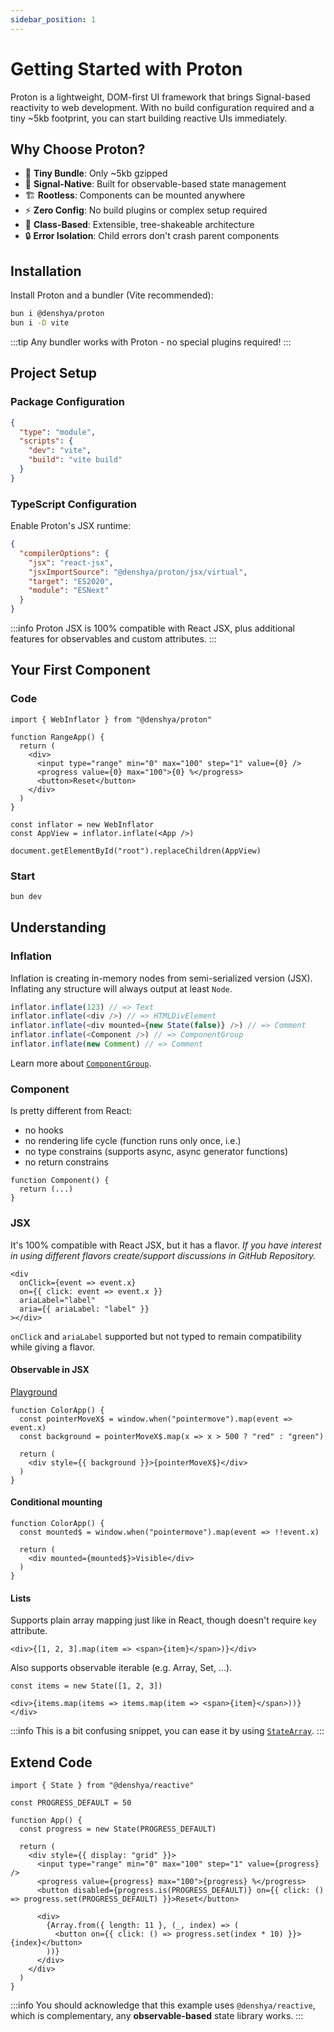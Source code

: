 ```yaml
---
sidebar_position: 1
---
```


# Getting Started with Proton

Proton is a lightweight, DOM-first UI framework that brings Signal-based reactivity to web development. With no build configuration required and a tiny ~5kb footprint, you can start building reactive UIs immediately.

## Why Choose Proton?

- 🚀 **Tiny Bundle**: Only ~5kb gzipped
- 🔄 **Signal-Native**: Built for observable-based state management  
- 🏗️ **Rootless**: Components can be mounted anywhere
- ⚡ **Zero Config**: No build plugins or complex setup required
- 🎯 **Class-Based**: Extensible, tree-shakeable architecture
- 🔒 **Error Isolation**: Child errors don't crash parent components

## Installation

Install Proton and a bundler (Vite recommended):

```bash
bun i @denshya/proton
bun i -D vite
```

:::tip
Any bundler works with Proton - no special plugins required!
:::

## Project Setup

### Package Configuration

```json title="package.json"
{
  "type": "module",
  "scripts": {
    "dev": "vite",
    "build": "vite build"
  }
}
```

### TypeScript Configuration

Enable Proton's JSX runtime:

```json title="tsconfig.json"
{
  "compilerOptions": {
    "jsx": "react-jsx",
    "jsxImportSource": "@denshya/proton/jsx/virtual",
    "target": "ES2020",
    "module": "ESNext"
  }
}
```

:::info
Proton JSX is 100% compatible with React JSX, plus additional features for observables and custom attributes.
:::

## Your First Component

### Code

```tsx
import { WebInflator } from "@denshya/proton"
```

```tsx
function RangeApp() {
  return (
    <div>
      <input type="range" min="0" max="100" step="1" value={0} />
      <progress value={0} max="100">{0} %</progress>
      <button>Reset</button>
    </div>
  )
}
```

```tsx
const inflator = new WebInflator
const AppView = inflator.inflate(<App />)

document.getElementById("root").replaceChildren(AppView)
```

### Start

```bash
bun dev
```

## Understanding

### Inflation

Inflation is creating in-memory nodes from semi-serialized version (JSX).
Inflating any structure will always output at least `Node`.

```js
inflator.inflate(123) // => Text
inflator.inflate(<div />) // => HTMLDivElement
inflator.inflate(<div mounted={new State(false)} />) // => Comment
inflator.inflate(<Component />) // => ComponentGroup
inflator.inflate(new Comment) // => Comment
```

Learn more about [`ComponentGroup`](./unwinding/component-group.md).

### Component

Is pretty different from React:

- no hooks
- no rendering life cycle (function runs only once, i.e.)
- no type constrains (supports async, async generator functions)
- no return constrains

```tsx
function Component() {
  return (...)
}
```

### JSX

It's 100% compatible with React JSX, but it has a flavor. *If you have interest in using different flavors create/support discussions in GitHub Repository.*

```tsx
<div
  onClick={event => event.x}
  on={{ click: event => event.x }}
  ariaLabel="label"
  aria={{ ariaLabel: "label" }}
></div>
```

`onClick` and `ariaLabel` supported but not typed to remain compatibility while giving a flavor.

#### Observable in JSX

[Playground](https://stackblitz.com/edit/vitejs-vite-uepaaxp1?file=src%2FApp.tsx)

```tsx
function ColorApp() {
  const pointerMoveX$ = window.when("pointermove").map(event => event.x)
  const background = pointerMoveX$.map(x => x > 500 ? "red" : "green")

  return (
    <div style={{ background }}>{pointerMoveX$}</div>
  )
}
```

#### Conditional mounting

```tsx
function ColorApp() {
  const mounted$ = window.when("pointermove").map(event => !!event.x)

  return (
    <div mounted={mounted$}>Visible</div>
  )
}
```

#### Lists

Supports plain array mapping just like in React, though doesn't require `key` attribute.

```tsx
<div>{[1, 2, 3].map(item => <span>{item}</span>)}</div>
```

Also supports observable iterable (e.g. Array, Set, ...).

```tsx
const items = new State([1, 2, 3])

<div>{items.map(items => items.map(item => <span>{item}</span>))}</div>
```

:::info
This is a bit confusing snippet, you can ease it by using [`StateArray`](./unwinding/reactivity.md#statearray).
:::

## Extend Code

```tsx
import { State } from "@denshya/reactive"
```

```tsx
const PROGRESS_DEFAULT = 50

function App() {
  const progress = new State(PROGRESS_DEFAULT)

  return (
    <div style={{ display: "grid" }}>
      <input type="range" min="0" max="100" step="1" value={progress} />
      <progress value={progress} max="100">{progress} %</progress>
      <button disabled={progress.is(PROGRESS_DEFAULT)} on={{ click: () => progress.set(PROGRESS_DEFAULT) }}>Reset</button>

      <div>
        {Array.from({ length: 11 }, (_, index) => (
          <button on={{ click: () => progress.set(index * 10) }}>{index}</button>
        ))}
      </div>
    </div>
  )
}
```

:::info
You should acknowledge that this example uses `@denshya/reactive`, which is complementary, any **observable-based** state library works.
:::
